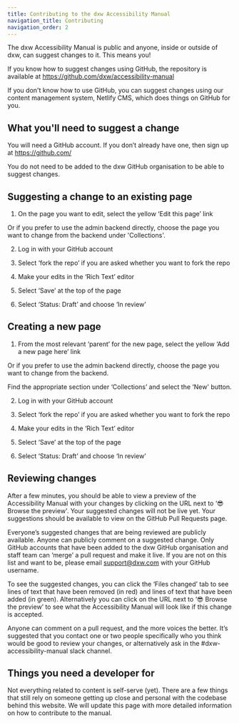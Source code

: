 ```yaml
---
title: Contributing to the dxw Accessibility Manual
navigation_title: Contributing
navigation_order: 2
---
```


The dxw Accessibility Manual is public and anyone, inside or outside of dxw, can suggest changes to it. This means you!

If you know how to suggest changes using GitHub, the repository is available at https://github.com/dxw/accessibility-manual

If you don't know how to use GitHub, you can suggest changes using our content management system, Netlify CMS, which does things on GitHub for you.

## What you'll need to suggest a change

You will need a GitHub account. If you don’t already have one, then sign up at https://github.com/

You do not need to be added to the dxw GitHub organisation to be able to suggest changes.

## Suggesting a change to an existing page

1. On the page you want to edit, select the yellow ‘Edit this page’ link

Or if you prefer to use the admin backend directly, choose the page you want to change from the backend under 'Collections'.

2. Log in with your GitHub account

3. Select ‘fork the repo’ if you are asked whether you want to fork the repo

4. Make your edits in the ‘Rich Text’ editor

5. Select ‘Save’ at the top of the page

6. Select ‘Status: Draft’ and choose ‘In review’

## Creating a new page

1. From the most relevant ‘parent’ for the new page, select the yellow ‘Add a new page here’ link

Or if you prefer to use the admin backend directly, choose the page you want to change from the backend.

Find the appropriate section under ‘Collections’ and select the ‘New' button.

2. Log in with your GitHub account

3. Select ‘fork the repo’ if you are asked whether you want to fork the repo

4. Make your edits in the ‘Rich Text’ editor

5. Select ‘Save’ at the top of the page

6. Select ‘Status: Draft’ and choose ‘In review’

## Reviewing changes

After a few minutes, you should be able to view a preview of the Accessibility Manual with your changes by clicking on the URL next to ‘😎 Browse the preview'. Your suggested changes will not be live yet. Your suggestions should be available to view on the GitHub Pull Requests page.

Everyone’s suggested changes that are being reviewed are publicly available. Anyone can publicly comment on a suggested change. Only GitHub accounts that have been added to the dxw GitHub organisation and staff team can ‘merge’ a pull request and make it live. If you are not on this list and want to be, please email support@dxw.com with your GitHub username.

To see the suggested changes, you can click the ‘Files changed’ tab to see lines of text that have been removed (in red) and lines of text that have been added (in green). Alternatively you can click on the URL next to ‘😎 Browse the preview’ to see what the Accessibility Manual will look like if this change is accepted.

Anyone can comment on a pull request, and the more voices the better. It’s suggested that you contact one or two people specifically who you think would be good to review your changes, or alternatively ask in the #dxw-accessibility-manual slack channel.

## Things you need a developer for

Not everything related to content is self-serve (yet). There are a few things that still rely on someone getting up close and personal with the codebase behind this website. We will update this page with more detailed information on how to contribute to the manual.
